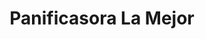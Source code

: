 ---
title: "Panificasora La Mejor"
url: /san-pedro-la-laguna/panificasora-la-mejor/
shop: panadería
---